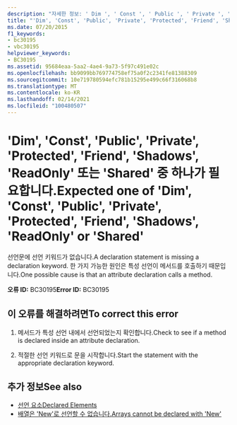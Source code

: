 ```yaml
---
description: "자세한 정보: ' Dim ', ' Const ', ' Public ', ' Private ', ' Protected ', ' Friend ', ' Shadows ', ' ReadOnly ' 또는 ' Shared ' 중 하나가 필요 합니다."
title: "'Dim', 'Const', 'Public', 'Private', 'Protected', 'Friend', 'Shadows', 'ReadOnly' 또는 'Shared' 중 하나가 필요합니다."
ms.date: 07/20/2015
f1_keywords:
- bc30195
- vbc30195
helpviewer_keywords:
- BC30195
ms.assetid: 95684eaa-5aa2-4ae4-9a73-5f97c491e02c
ms.openlocfilehash: bb9099bb769774758ef75a0f2c2341fe81388309
ms.sourcegitcommit: 10e719780594efc781b15295e499c66f316068b8
ms.translationtype: MT
ms.contentlocale: ko-KR
ms.lasthandoff: 02/14/2021
ms.locfileid: "100480507"
---
```

# <a name="expected-one-of-dim-const-public-private-protected-friend-shadows-readonly-or-shared"></a><span data-ttu-id="1f1df-103">'Dim', 'Const', 'Public', 'Private', 'Protected', 'Friend', 'Shadows', 'ReadOnly' 또는 'Shared' 중 하나가 필요합니다.</span><span class="sxs-lookup"><span data-stu-id="1f1df-103">Expected one of 'Dim', 'Const', 'Public', 'Private', 'Protected', 'Friend', 'Shadows', 'ReadOnly' or 'Shared'</span></span>

<span data-ttu-id="1f1df-104">선언문에 선언 키워드가 없습니다.</span><span class="sxs-lookup"><span data-stu-id="1f1df-104">A declaration statement is missing a declaration keyword.</span></span> <span data-ttu-id="1f1df-105">한 가지 가능한 원인은 특성 선언이 메서드를 호출하기 때문입니다.</span><span class="sxs-lookup"><span data-stu-id="1f1df-105">One possible cause is that an attribute declaration calls a method.</span></span>  
  
 <span data-ttu-id="1f1df-106">**오류 ID:** BC30195</span><span class="sxs-lookup"><span data-stu-id="1f1df-106">**Error ID:** BC30195</span></span>  
  
## <a name="to-correct-this-error"></a><span data-ttu-id="1f1df-107">이 오류를 해결하려면</span><span class="sxs-lookup"><span data-stu-id="1f1df-107">To correct this error</span></span>  
  
1. <span data-ttu-id="1f1df-108">메서드가 특성 선언 내에서 선언되었는지 확인합니다.</span><span class="sxs-lookup"><span data-stu-id="1f1df-108">Check to see if a method is declared inside an attribute declaration.</span></span>  
  
2. <span data-ttu-id="1f1df-109">적절한 선언 키워드로 문을 시작합니다.</span><span class="sxs-lookup"><span data-stu-id="1f1df-109">Start the statement with the appropriate declaration keyword.</span></span>  
  
## <a name="see-also"></a><span data-ttu-id="1f1df-110">추가 정보</span><span class="sxs-lookup"><span data-stu-id="1f1df-110">See also</span></span>

- [<span data-ttu-id="1f1df-111">선언 요소</span><span class="sxs-lookup"><span data-stu-id="1f1df-111">Declared Elements</span></span>](../programming-guide/language-features/declared-elements/index.md)
- [<span data-ttu-id="1f1df-112">배열은 'New'로 선언할 수 없습니다.</span><span class="sxs-lookup"><span data-stu-id="1f1df-112">Arrays cannot be declared with 'New'</span></span>](bc30053.md)
